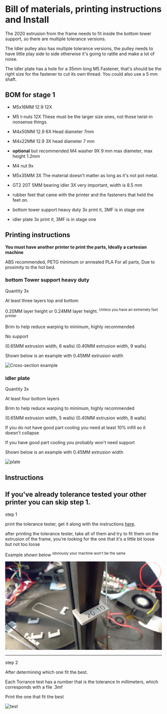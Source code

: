 # Bill of materials, printing instructions and Install
The 2020 extrusion from the frame needs to fit inside the bottom tower support, so there are multiple tolerance versions.


The Idler pulley also has multiple tolerance versions, the pulley needs to have little play side to 
side otherwise it's going to rattle and make a lot of noise.

The Idler plate has a hole for a 35mm long M5 Fastener, that's should be the right size for the fastener to cut its own thread.
You could also use a 5 mm shaft.

## BOM for stage 1
- M5x16MM 12.9 12X  

- M5 t-nuts 12X These must be the larger size ones, not those twist-in nonsense things. 

- M4x50MM 12.9 6X Head diameter 7mm

- M4x22MM 12.9 3X head diameter 7 mm 

- **optional** but recommended M4 washer 9X   9 mm max diameter, max height 1.2mm

- M4 nut 9x

- M5x35MM 3X   The material doesn't matter as long as it's not pot metal.

- GT2 20T 5MM bearing idler 3X  very important, width is 8.5 mm 

- rubber feet that came with the printer and the fasteners that held the feet on. 

- bottom tower support heavy duty 3x  print it, 3MF is in stage one 

- idler plate 3x  print it, 3MF is in stage one 


## Printing instructions 
**You must have another printer to print the parts, Ideally a cartesian machine** 

ABS recommended, PETG minimum or annealed PLA For all parts, Due to proximity to the hot bed.

### bottom Tower support heavy duty
Quantity 3x

At least three layers top and bottom 

0.20MM layer height or 0.24MM layer height. <sup>Unless you have an extremely fast printer</sup>

Brim to help reduce warping to minimum, highly recommended

No support

(0.65MM extrusion width, 6 walls)  (0.40MM extrusion width, 9 walls)

Shown below is an example with 0.45MM extrusion width

![Cross-section example](https://user-images.githubusercontent.com/82112149/173799719-09d9a2b9-cd46-48ce-af91-72abaa0715e8.JPG)

### idler plate
Quantity 3x

 At least four bottom layers 

Brim to help reduce warping to minimum, highly recommended

(0.65MM extrusion width, 5 walls)  (0.40MM extrusion width, 8 walls)

If you do not have good part cooling you need at least 10% infill so it doesn't collapse

If you have good part cooling you probably won't need support

Shown below is an example with 0.45MM extrusion width

![plate ](https://user-images.githubusercontent.com/82112149/173805715-6dda1cb0-b45f-43fc-9eb5-d5466634de3b.JPG)

## Instructions

If you've already tolerance tested your other printer you can skip step 1.
----------------------------------------------------------------------------------------------------
step 1

print the tolerance tester, get it along with the instructions [here](https://github.com/tylerinpdx/Flsun-Q5-Ultimate-frame-mod/tree/main/src/tools).

after printing the tolerance tester,  take all of them and try to fit them on the extrusion of the frame, you're looking for the one that it's a little bit loose but not too loose 

Example shown below <sup> obviously your machine won't be the same </sup>

![test](https://github.com/tylerinpdx/Flsun-Q5-Ultimate-frame-mod/blob/b1c84518b7b4e8e9a42da4c9719e339feb183a3e/Gallery./Misc/DSC_1005.JPG)

_________________________________________________________________________________________________________________________________________________________________

step 2

After determining which one fit the best. 

Each Torrance test has a number that is the tolerance In millimeters, which corresponds with a file .3mf  

Print the one that fit the best

![test](https://github.com/tylerinpdx/Flsun-Q5-Ultimate-frame-mod/blob/b1c84518b7b4e8e9a42da4c9719e339feb183a3e/Gallery./Misc/DSC_1003.png)

